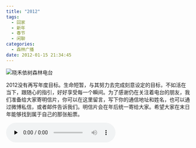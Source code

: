 ```yaml
---
title: "2012"
tags:
  - 回家
  - 新年
  - 春节
  - 闲聊
categories:
  - 森林广播
date: 2012-01-15 21:34:45
---
```


![晓禾依树森林电台](../../../images/radiocover/radio_031.jpg) 

2012没有再写年度目标。生命短暂，与其努力去完成刻意设定的目标，不如活在当下，跟随心的指引，好好享受每一个瞬间。为了感谢仍在关注着电台的朋友，我们准备给大家寄明信片，你可以在这里留言，写下你的通信地址和姓名，也可以通过微博私信，或者邮件告诉我们。明信片会在年后统一寄给大家。希望大家在末日年能够找到属于自己的那张船票。   

<audio id="audio" controls="" preload="none">
  <source id="mp3" src="http://www.coletree.com/radio/coletree_radio_031.mp3">
</audio>